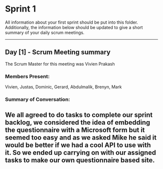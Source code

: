 # Sprint 1

All information about your first sprint should be put into this folder. Additionally, the information below should be updated to give a short summary of your daily scrum meetings.

---

## Day [1] - Scrum Meeting summary
The Scrum Master for this meeting was Vivien Prakash

### Members Present:
Vivien, Justas, Dominic, Gerard, Abdulmalik, Brenyn, Mark


### Summary of Conversation:

We all agreed to do tasks to complete our sprint backlog, we considered the idea of embedding the questionnaire with a Microsoft form but it seemed too easy and as we asked Mike he said it would be better if we had a cool API to use with it.
So we ended up carrying on with our assigned tasks to make our own questionnaire based site.
---
